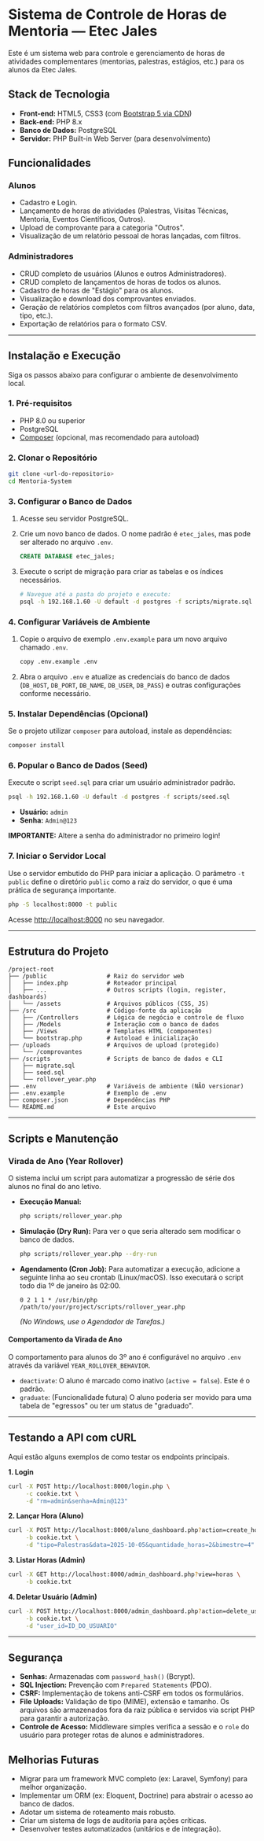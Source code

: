 # Sistema de Controle de Horas de Mentoria — Etec Jales

Este é um sistema web para controle e gerenciamento de horas de atividades complementares (mentorias, palestras, estágios, etc.) para os alunos da Etec Jales.

## Stack de Tecnologia

*   **Front-end:** HTML5, CSS3 (com [Bootstrap 5 via CDN](https://getbootstrap.com/))
*   **Back-end:** PHP 8.x
*   **Banco de Dados:** PostgreSQL
*   **Servidor:** PHP Built-in Web Server (para desenvolvimento)

## Funcionalidades

### Alunos
- Cadastro e Login.
- Lançamento de horas de atividades (Palestras, Visitas Técnicas, Mentoria, Eventos Científicos, Outros).
- Upload de comprovante para a categoria "Outros".
- Visualização de um relatório pessoal de horas lançadas, com filtros.

### Administradores
- CRUD completo de usuários (Alunos e outros Administradores).
- CRUD completo de lançamentos de horas de todos os alunos.
- Cadastro de horas de "Estágio" para os alunos.
- Visualização e download dos comprovantes enviados.
- Geração de relatórios completos com filtros avançados (por aluno, data, tipo, etc.).
- Exportação de relatórios para o formato CSV.

---

## Instalação e Execução

Siga os passos abaixo para configurar o ambiente de desenvolvimento local.

### 1. Pré-requisitos

- PHP 8.0 ou superior
- PostgreSQL
- [Composer](https://getcomposer.org/) (opcional, mas recomendado para autoload)

### 2. Clonar o Repositório

```bash
git clone <url-do-repositorio>
cd Mentoria-System
```

### 3. Configurar o Banco de Dados

1.  Acesse seu servidor PostgreSQL.
2.  Crie um novo banco de dados. O nome padrão é `etec_jales`, mas pode ser alterado no arquivo `.env`.

    ```sql
    CREATE DATABASE etec_jales;
    ```

3.  Execute o script de migração para criar as tabelas e os índices necessários.

    ```bash
    # Navegue até a pasta do projeto e execute:
    psql -h 192.168.1.60 -U default -d postgres -f scripts/migrate.sql
    ```

### 4. Configurar Variáveis de Ambiente

1.  Copie o arquivo de exemplo `.env.example` para um novo arquivo chamado `.env`.

    ```bash
    copy .env.example .env
    ```

2.  Abra o arquivo `.env` e atualize as credenciais do banco de dados (`DB_HOST`, `DB_PORT`, `DB_NAME`, `DB_USER`, `DB_PASS`) e outras configurações conforme necessário.

### 5. Instalar Dependências (Opcional)

Se o projeto utilizar `composer` para autoload, instale as dependências:

```bash
composer install
```

### 6. Popular o Banco de Dados (Seed)

Execute o script `seed.sql` para criar um usuário administrador padrão.

```bash
psql -h 192.168.1.60 -U default -d postgres -f scripts/seed.sql
```

- **Usuário:** `admin`
- **Senha:** `Admin@123`

**IMPORTANTE:** Altere a senha do administrador no primeiro login!

### 7. Iniciar o Servidor Local

Use o servidor embutido do PHP para iniciar a aplicação. O parâmetro `-t public` define o diretório `public` como a raiz do servidor, o que é uma prática de segurança importante.

```bash
php -S localhost:8000 -t public
```

Acesse [http://localhost:8000](http://localhost:8000) no seu navegador.

---

## Estrutura do Projeto

```
/project-root
├── /public                 # Raiz do servidor web
│   ├── index.php           # Roteador principal
│   ├── ...                 # Outros scripts (login, register, dashboards)
│   └── /assets             # Arquivos públicos (CSS, JS)
├── /src                    # Código-fonte da aplicação
│   ├── /Controllers        # Lógica de negócio e controle de fluxo
│   ├── /Models             # Interação com o banco de dados
│   ├── /Views              # Templates HTML (componentes)
│   └── bootstrap.php       # Autoload e inicialização
├── /uploads                # Arquivos de upload (protegido)
│   └── /comprovantes
├── /scripts                # Scripts de banco de dados e CLI
│   ├── migrate.sql
│   ├── seed.sql
│   └── rollover_year.php
├── .env                    # Variáveis de ambiente (NÃO versionar)
├── .env.example            # Exemplo de .env
├── composer.json           # Dependências PHP
└── README.md               # Este arquivo
```

---

## Scripts e Manutenção

### Virada de Ano (Year Rollover)

O sistema inclui um script para automatizar a progressão de série dos alunos no final do ano letivo.

- **Execução Manual:**

  ```bash
  php scripts/rollover_year.php
  ```

- **Simulação (Dry Run):** Para ver o que seria alterado sem modificar o banco de dados.

  ```bash
  php scripts/rollover_year.php --dry-run
  ```

- **Agendamento (Cron Job):** Para automatizar a execução, adicione a seguinte linha ao seu crontab (Linux/macOS). Isso executará o script todo dia 1º de janeiro às 02:00.

  ```
  0 2 1 1 * /usr/bin/php /path/to/your/project/scripts/rollover_year.php
  ```
  *(No Windows, use o Agendador de Tarefas.)*

#### Comportamento da Virada de Ano

O comportamento para alunos do 3º ano é configurável no arquivo `.env` através da variável `YEAR_ROLLOVER_BEHAVIOR`.
- `deactivate`: O aluno é marcado como inativo (`active = false`). Este é o padrão.
- `graduate`: (Funcionalidade futura) O aluno poderia ser movido para uma tabela de "egressos" ou ter um status de "graduado".

---

## Testando a API com cURL

Aqui estão alguns exemplos de como testar os endpoints principais.

**1. Login**
```bash
curl -X POST http://localhost:8000/login.php \
     -c cookie.txt \
     -d "rm=admin&senha=Admin@123"
```

**2. Lançar Hora (Aluno)**
```bash
curl -X POST http://localhost:8000/aluno_dashboard.php?action=create_hora \
     -b cookie.txt \
     -d "tipo=Palestras&data=2025-10-05&quantidade_horas=2&bimestre=4"
```

**3. Listar Horas (Admin)**
```bash
curl -X GET http://localhost:8000/admin_dashboard.php?view=horas \
     -b cookie.txt
```

**4. Deletar Usuário (Admin)**
```bash
curl -X POST http://localhost:8000/admin_dashboard.php?action=delete_user \
     -b cookie.txt \
     -d "user_id=ID_DO_USUARIO"
```

---

## Segurança

- **Senhas:** Armazenadas com `password_hash()` (Bcrypt).
- **SQL Injection:** Prevenção com `Prepared Statements` (PDO).
- **CSRF:** Implementação de tokens anti-CSRF em todos os formulários.
- **File Uploads:** Validação de tipo (MIME), extensão e tamanho. Os arquivos são armazenados fora da raiz pública e servidos via script PHP para garantir a autorização.
- **Controle de Acesso:** Middleware simples verifica a sessão e o `role` do usuário para proteger rotas de alunos e administradores.

## Melhorias Futuras

- Migrar para um framework MVC completo (ex: Laravel, Symfony) para melhor organização.
- Implementar um ORM (ex: Eloquent, Doctrine) para abstrair o acesso ao banco de dados.
- Adotar um sistema de roteamento mais robusto.
- Criar um sistema de logs de auditoria para ações críticas.
- Desenvolver testes automatizados (unitários e de integração).
